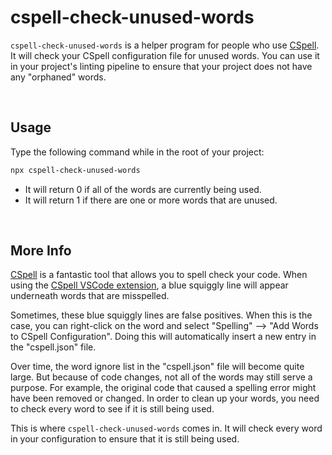 # cspell-check-unused-words

<!-- markdownlint-disable MD033 -->

`cspell-check-unused-words` is a helper program for people who use [CSpell](https://cspell.org/). It will check your CSpell configuration file for unused words. You can use it in your project's linting pipeline to ensure that your project does not have any "orphaned" words.

<br>

## Usage

Type the following command while in the root of your project:

```sh
npx cspell-check-unused-words
```

- It will return 0 if all of the words are currently being used.
- It will return 1 if there are one or more words that are unused.

<br>

## More Info

[CSpell](https://cspell.org/) is a fantastic tool that allows you to spell check your code. When using the [CSpell VSCode extension](https://marketplace.visualstudio.com/items?itemName=streetsidesoftware.code-spell-checker), a blue squiggly line will appear underneath words that are misspelled.

Sometimes, these blue squiggly lines are false positives. When this is the case, you can right-click on the word and select "Spelling" --> "Add Words to CSpell Configuration". Doing this will automatically insert a new entry in the "cspell.json" file.

Over time, the word ignore list in the "cspell.json" file will become quite large. But because of code changes, not all of the words may still serve a purpose. For example, the original code that caused a spelling error might have been removed or changed. In order to clean up your words, you need to check every word to see if it is still being used.

This is where `cspell-check-unused-words` comes in. It will check every word in your configuration to ensure that it is still being used.

<br>
